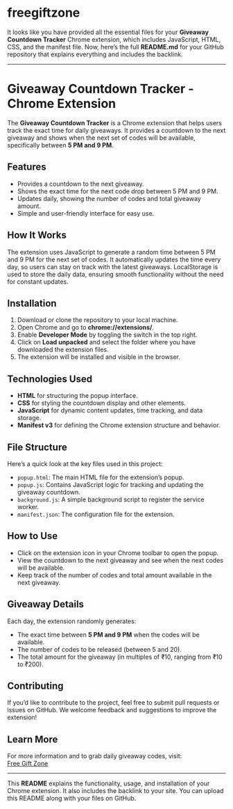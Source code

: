 # freegiftzone
It looks like you have provided all the essential files for your **Giveaway Countdown Tracker** Chrome extension, which includes JavaScript, HTML, CSS, and the manifest file. Now, here’s the full **README.md** for your GitHub repository that explains everything and includes the backlink.

---

# Giveaway Countdown Tracker - Chrome Extension

The **Giveaway Countdown Tracker** is a Chrome extension that helps users track the exact time for daily giveaways. It provides a countdown to the next giveaway and shows when the next set of codes will be available, specifically between **5 PM and 9 PM**.

## Features
- Provides a countdown to the next giveaway.
- Shows the exact time for the next code drop between 5 PM and 9 PM.
- Updates daily, showing the number of codes and total giveaway amount.
- Simple and user-friendly interface for easy use.

## How It Works
The extension uses JavaScript to generate a random time between 5 PM and 9 PM for the next set of codes. It automatically updates the time every day, so users can stay on track with the latest giveaways. LocalStorage is used to store the daily data, ensuring smooth functionality without the need for constant updates.

## Installation
1. Download or clone the repository to your local machine.
2. Open Chrome and go to **chrome://extensions/**.
3. Enable **Developer Mode** by toggling the switch in the top right.
4. Click on **Load unpacked** and select the folder where you have downloaded the extension files.
5. The extension will be installed and visible in the browser.

## Technologies Used
- **HTML** for structuring the popup interface.
- **CSS** for styling the countdown display and other elements.
- **JavaScript** for dynamic content updates, time tracking, and data storage.
- **Manifest v3** for defining the Chrome extension structure and behavior.

## File Structure
Here’s a quick look at the key files used in this project:

- `popup.html`: The main HTML file for the extension’s popup.
- `popup.js`: Contains JavaScript logic for tracking and updating the giveaway countdown.
- `background.js`: A simple background script to register the service worker.
- `manifest.json`: The configuration file for the extension.

## How to Use
- Click on the extension icon in your Chrome toolbar to open the popup.
- View the countdown to the next giveaway and see when the next codes will be available.
- Keep track of the number of codes and total amount available in the next giveaway.

## Giveaway Details
Each day, the extension randomly generates:
- The exact time between **5 PM and 9 PM** when the codes will be available.
- The number of codes to be released (between 5 and 20).
- The total amount for the giveaway (in multiples of ₹10, ranging from ₹10 to ₹200).

## Contributing
If you’d like to contribute to the project, feel free to submit pull requests or issues on GitHub. We welcome feedback and suggestions to improve the extension!

## Learn More
For more information and to grab daily giveaway codes, visit:  
[Free Gift Zone](https://www.freegiftzone.com)

---

This **README** explains the functionality, usage, and installation of your Chrome extension. It also includes the backlink to your site. You can upload this README along with your files on GitHub.
